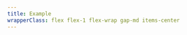 ```yaml
---
title: Example
wrapperClass: flex flex-1 flex-wrap gap-md items-center
---
```


<script>
    export default {
        data() {
            return {
                autoCloseEnabled: false,
                stackEnabled: false,
                reverseEnabled: false,
                notificationEnabled: false,
                positionBlock: 'top',
                positionInline: 'end',
                isVisible: false,
                timeout: undefined,
                items: new Map()
            }
        },
        methods: {
          setItem() {
              const id = Math.random().toString(36).substr(2, 9)
              this.items.set(id, {
                  color: ['success', 'danger', 'warning', 'info'][Math.floor(Math.random() * 4)],
                  icon: ['heart', 'block', 'music', 'key'][Math.floor(Math.random() * 4)],
                  autoClose: this.autoCloseEnabled,
              })
              if (this.autoCloseEnabled) {
                this.timeout = setTimeout(() => {
                  if (this.items.has(id)) {
                      this.items.delete(id)
                  }
              }, 5000)
              }
          },
          deleteItem(id) {
              this.items.delete(id)
          },
          clearItems() {
              this.items.clear()
          },
        },
        computed: {
          transitionName() {
            if (this.positionInline === 'start') {
              return 'vv-alert--fade-inline-start'
            }
            if (this.positionInline === 'end') {
              return 'vv-alert--fade-inline-end'
            }
            if (this.positionBlock === 'top') {
              return 'vv-alert--fade-block-top'
            }
            if (this.positionBlock === 'bottom') {
              return 'vv-alert--fade-block-bottom'
            }
            return 'vv-alert--fade'
          }
       }
    }
</script>

<template>
    <fieldset class="vv-radio-group vv-radio-group--vertical">
        <legend>Position Inline</legend>
        <div class="vv-radio-group__wrapper">
            <label class="vv-radio" for="position-start">
                <input 
                    v-model="positionInline"
                    id="position-start" 
                    type="radio" 
                    name="position-inline" 
                    value="start" 
                        />
                start
            </label>
            <label class="vv-radio" for="position-middle">
                <input 
                    v-model="positionInline"
                    id="position-middle" 
                    type="radio" 
                    name="position-inline" 
                    value="middle" 
                        />
                middle
            </label>
            <label class="vv-radio" for="position-end">
                <input 
                    v-model="positionInline"
                    id="position-end" 
                    type="radio" 
                    name="position-inline" 
                    value="end" 
                        />
                end
            </label>
        </div>
    </fieldset>
    <fieldset class="vv-radio-group vv-radio-group--vertical">
        <legend>Position Block</legend>
        <div class="vv-radio-group__wrapper">
            <label class="vv-radio" for="position-top">
                <input 
                    v-model="positionBlock"
                    id="position-top" 
                    type="radio" 
                    name="position-block" 
                    value="top" />
                top
            </label>
            <label class="vv-radio" for="position-center">
                <input 
                    v-model="positionBlock"
                    id="position-center" 
                    type="radio" 
                    name="position-block" 
                    value="center" 
                        />
                center
            </label>
            <label class="vv-radio" for="position-bottom">
                <input 
                    v-model="positionBlock"
                    id="position-bottom" 
                    type="radio" 
                    name="position-block" 
                    value="bottom" 
                        />
                bottom
            </label>
        </div>
    </fieldset>
    <fieldset class="vv-checkbox-group vv-checkbox-group--vertical">
      <label class="vv-checkbox vv-checkbox--toggle" for="auto-close">
          <input 
              v-model="autoCloseEnabled"
              id="auto-close" 
              type="checkbox" 
              name="auto-close" />
          Auto close
      </label>
      <label class="vv-checkbox vv-checkbox--toggle" for="stack">
          <input 
              v-model="stackEnabled"
              id="stack" 
              type="checkbox" 
              name="stack" />
          Stack
      </label>
      <label class="vv-checkbox vv-checkbox--toggle" for="reverse">
          <input 
              v-model="reverseEnabled"
              id="reverse" 
              type="checkbox" 
              name="reverse" />
          Reverse
      </label>
      <label class="vv-checkbox vv-checkbox--toggle" for="notification">
          <input 
              v-model="notificationEnabled"
              id="notification" 
              type="checkbox" 
              name="notification" />
          Notification
      </label>
    </fieldset>
    <button class="vv-button" @click="setItem">Add Alert</button>
    <div class="vv-alert-group vv-alert-group--fixed" 
         :class="[
            `vv-alert-group--${positionBlock}-${positionInline}`, 
            {'vv-alert-group--stack': stackEnabled, 'vv-alert-group--reverse': reverseEnabled}
          ]">
      <TransitionGroup tag="ul" :name="transitionName" role="group">
        <li
            v-for="item in items"
            :key="item[0]"
            :class="[`vv-alert--${item[1].color}`, {'vv-alert--notification': notificationEnabled}]"
            class="vv-alert 
                  vv-alert--dismissable
                  vv-alert--fixed" 
            aria-live="assertive" 
            aria-atomic="true"
            :style="{'--alert-pie-animation-duration': '5s'}">
            <div class="vv-alert__header">
                <IconifyIcon :icon="`akar-icons:${item[1].icon}`" />
                <strong class="vv-alert__title">Message!</strong> 
                <button v-if="item[1].autoClose" type="button" class="vv-alert__pie" @click="deleteItem(item[0])">
                    <div class="vv-alert__pie-mask"></div>
                </button>
                <button v-else type="button" class="vv-alert__close" aria-label="Close" @click="deleteItem(item[0])"></button>
            </div>
            <div class="vv-alert__content">
              Lorem ipsum dolor sit amet.
            </div>
        </li>
      </TransitionGroup>
    </div>
</template>